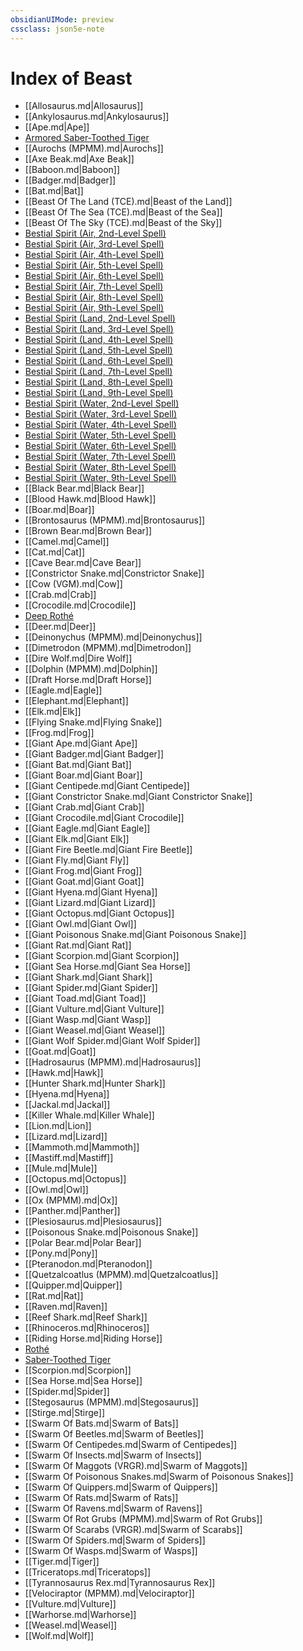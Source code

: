 ```yaml
---
obsidianUIMode: preview
cssclass: json5e-note
---
```

# Index of Beast

- [[Allosaurus.md|Allosaurus]]
- [[Ankylosaurus.md|Ankylosaurus]]
- [[Ape.md|Ape]]
- [Armored Saber-Toothed Tiger](armored-saber-toothed-tiger-cos.md)
- [[Aurochs (MPMM).md|Aurochs]]
- [[Axe Beak.md|Axe Beak]]
- [[Baboon.md|Baboon]]
- [[Badger.md|Badger]]
- [[Bat.md|Bat]]
- [[Beast Of The Land (TCE).md|Beast of the Land]]
- [[Beast Of The Sea (TCE).md|Beast of the Sea]]
- [[Beast Of The Sky (TCE).md|Beast of the Sky]]
- [Bestial Spirit (Air, 2nd-Level Spell)](bestial-spirit-air-2nd-level-spell-tce.md)
- [Bestial Spirit (Air, 3rd-Level Spell)](bestial-spirit-air-3rd-level-spell-tce.md)
- [Bestial Spirit (Air, 4th-Level Spell)](bestial-spirit-air-4th-level-spell-tce.md)
- [Bestial Spirit (Air, 5th-Level Spell)](bestial-spirit-air-5th-level-spell-tce.md)
- [Bestial Spirit (Air, 6th-Level Spell)](bestial-spirit-air-6th-level-spell-tce.md)
- [Bestial Spirit (Air, 7th-Level Spell)](bestial-spirit-air-7th-level-spell-tce.md)
- [Bestial Spirit (Air, 8th-Level Spell)](bestial-spirit-air-8th-level-spell-tce.md)
- [Bestial Spirit (Air, 9th-Level Spell)](bestial-spirit-air-9th-level-spell-tce.md)
- [Bestial Spirit (Land, 2nd-Level Spell)](bestial-spirit-land-2nd-level-spell-tce.md)
- [Bestial Spirit (Land, 3rd-Level Spell)](bestial-spirit-land-3rd-level-spell-tce.md)
- [Bestial Spirit (Land, 4th-Level Spell)](bestial-spirit-land-4th-level-spell-tce.md)
- [Bestial Spirit (Land, 5th-Level Spell)](bestial-spirit-land-5th-level-spell-tce.md)
- [Bestial Spirit (Land, 6th-Level Spell)](bestial-spirit-land-6th-level-spell-tce.md)
- [Bestial Spirit (Land, 7th-Level Spell)](bestial-spirit-land-7th-level-spell-tce.md)
- [Bestial Spirit (Land, 8th-Level Spell)](bestial-spirit-land-8th-level-spell-tce.md)
- [Bestial Spirit (Land, 9th-Level Spell)](bestial-spirit-land-9th-level-spell-tce.md)
- [Bestial Spirit (Water, 2nd-Level Spell)](bestial-spirit-water-2nd-level-spell-tce.md)
- [Bestial Spirit (Water, 3rd-Level Spell)](bestial-spirit-water-3rd-level-spell-tce.md)
- [Bestial Spirit (Water, 4th-Level Spell)](bestial-spirit-water-4th-level-spell-tce.md)
- [Bestial Spirit (Water, 5th-Level Spell)](bestial-spirit-water-5th-level-spell-tce.md)
- [Bestial Spirit (Water, 6th-Level Spell)](bestial-spirit-water-6th-level-spell-tce.md)
- [Bestial Spirit (Water, 7th-Level Spell)](bestial-spirit-water-7th-level-spell-tce.md)
- [Bestial Spirit (Water, 8th-Level Spell)](bestial-spirit-water-8th-level-spell-tce.md)
- [Bestial Spirit (Water, 9th-Level Spell)](bestial-spirit-water-9th-level-spell-tce.md)
- [[Black Bear.md|Black Bear]]
- [[Blood Hawk.md|Blood Hawk]]
- [[Boar.md|Boar]]
- [[Brontosaurus (MPMM).md|Brontosaurus]]
- [[Brown Bear.md|Brown Bear]]
- [[Camel.md|Camel]]
- [[Cat.md|Cat]]
- [[Cave Bear.md|Cave Bear]]
- [[Constrictor Snake.md|Constrictor Snake]]
- [[Cow (VGM).md|Cow]]
- [[Crab.md|Crab]]
- [[Crocodile.md|Crocodile]]
- [Deep Rothé](deep-rothe-mpmm.md)
- [[Deer.md|Deer]]
- [[Deinonychus (MPMM).md|Deinonychus]]
- [[Dimetrodon (MPMM).md|Dimetrodon]]
- [[Dire Wolf.md|Dire Wolf]]
- [[Dolphin (MPMM).md|Dolphin]]
- [[Draft Horse.md|Draft Horse]]
- [[Eagle.md|Eagle]]
- [[Elephant.md|Elephant]]
- [[Elk.md|Elk]]
- [[Flying Snake.md|Flying Snake]]
- [[Frog.md|Frog]]
- [[Giant Ape.md|Giant Ape]]
- [[Giant Badger.md|Giant Badger]]
- [[Giant Bat.md|Giant Bat]]
- [[Giant Boar.md|Giant Boar]]
- [[Giant Centipede.md|Giant Centipede]]
- [[Giant Constrictor Snake.md|Giant Constrictor Snake]]
- [[Giant Crab.md|Giant Crab]]
- [[Giant Crocodile.md|Giant Crocodile]]
- [[Giant Eagle.md|Giant Eagle]]
- [[Giant Elk.md|Giant Elk]]
- [[Giant Fire Beetle.md|Giant Fire Beetle]]
- [[Giant Fly.md|Giant Fly]]
- [[Giant Frog.md|Giant Frog]]
- [[Giant Goat.md|Giant Goat]]
- [[Giant Hyena.md|Giant Hyena]]
- [[Giant Lizard.md|Giant Lizard]]
- [[Giant Octopus.md|Giant Octopus]]
- [[Giant Owl.md|Giant Owl]]
- [[Giant Poisonous Snake.md|Giant Poisonous Snake]]
- [[Giant Rat.md|Giant Rat]]
- [[Giant Scorpion.md|Giant Scorpion]]
- [[Giant Sea Horse.md|Giant Sea Horse]]
- [[Giant Shark.md|Giant Shark]]
- [[Giant Spider.md|Giant Spider]]
- [[Giant Toad.md|Giant Toad]]
- [[Giant Vulture.md|Giant Vulture]]
- [[Giant Wasp.md|Giant Wasp]]
- [[Giant Weasel.md|Giant Weasel]]
- [[Giant Wolf Spider.md|Giant Wolf Spider]]
- [[Goat.md|Goat]]
- [[Hadrosaurus (MPMM).md|Hadrosaurus]]
- [[Hawk.md|Hawk]]
- [[Hunter Shark.md|Hunter Shark]]
- [[Hyena.md|Hyena]]
- [[Jackal.md|Jackal]]
- [[Killer Whale.md|Killer Whale]]
- [[Lion.md|Lion]]
- [[Lizard.md|Lizard]]
- [[Mammoth.md|Mammoth]]
- [[Mastiff.md|Mastiff]]
- [[Mule.md|Mule]]
- [[Octopus.md|Octopus]]
- [[Owl.md|Owl]]
- [[Ox (MPMM).md|Ox]]
- [[Panther.md|Panther]]
- [[Plesiosaurus.md|Plesiosaurus]]
- [[Poisonous Snake.md|Poisonous Snake]]
- [[Polar Bear.md|Polar Bear]]
- [[Pony.md|Pony]]
- [[Pteranodon.md|Pteranodon]]
- [[Quetzalcoatlus (MPMM).md|Quetzalcoatlus]]
- [[Quipper.md|Quipper]]
- [[Rat.md|Rat]]
- [[Raven.md|Raven]]
- [[Reef Shark.md|Reef Shark]]
- [[Rhinoceros.md|Rhinoceros]]
- [[Riding Horse.md|Riding Horse]]
- [Rothé](rothe-vgm.md)
- [Saber-Toothed Tiger](saber-toothed-tiger.md)
- [[Scorpion.md|Scorpion]]
- [[Sea Horse.md|Sea Horse]]
- [[Spider.md|Spider]]
- [[Stegosaurus (MPMM).md|Stegosaurus]]
- [[Stirge.md|Stirge]]
- [[Swarm Of Bats.md|Swarm of Bats]]
- [[Swarm Of Beetles.md|Swarm of Beetles]]
- [[Swarm Of Centipedes.md|Swarm of Centipedes]]
- [[Swarm Of Insects.md|Swarm of Insects]]
- [[Swarm Of Maggots (VRGR).md|Swarm of Maggots]]
- [[Swarm Of Poisonous Snakes.md|Swarm of Poisonous Snakes]]
- [[Swarm Of Quippers.md|Swarm of Quippers]]
- [[Swarm Of Rats.md|Swarm of Rats]]
- [[Swarm Of Ravens.md|Swarm of Ravens]]
- [[Swarm Of Rot Grubs (MPMM).md|Swarm of Rot Grubs]]
- [[Swarm Of Scarabs (VRGR).md|Swarm of Scarabs]]
- [[Swarm Of Spiders.md|Swarm of Spiders]]
- [[Swarm Of Wasps.md|Swarm of Wasps]]
- [[Tiger.md|Tiger]]
- [[Triceratops.md|Triceratops]]
- [[Tyrannosaurus Rex.md|Tyrannosaurus Rex]]
- [[Velociraptor (MPMM).md|Velociraptor]]
- [[Vulture.md|Vulture]]
- [[Warhorse.md|Warhorse]]
- [[Weasel.md|Weasel]]
- [[Wolf.md|Wolf]]
